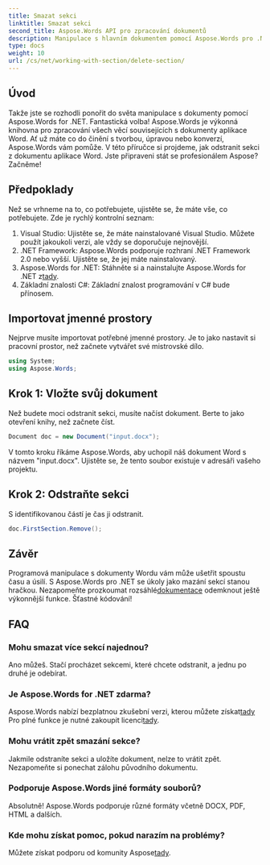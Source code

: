 ```yaml
---
title: Smazat sekci
linktitle: Smazat sekci
second_title: Aspose.Words API pro zpracování dokumentů
description: Manipulace s hlavním dokumentem pomocí Aspose.Words pro .NET. V několika jednoduchých krocích se dozvíte, jak odstranit sekce z dokumentů aplikace Word.
type: docs
weight: 10
url: /cs/net/working-with-section/delete-section/
---
```

## Úvod

Takže jste se rozhodli ponořit do světa manipulace s dokumenty pomocí Aspose.Words for .NET. Fantastická volba! Aspose.Words je výkonná knihovna pro zpracování všech věcí souvisejících s dokumenty aplikace Word. Ať už máte co do činění s tvorbou, úpravou nebo konverzí, Aspose.Words vám pomůže. V této příručce si projdeme, jak odstranit sekci z dokumentu aplikace Word. Jste připraveni stát se profesionálem Aspose? Začněme!

## Předpoklady

Než se vrhneme na to, co potřebujete, ujistěte se, že máte vše, co potřebujete. Zde je rychlý kontrolní seznam:

1. Visual Studio: Ujistěte se, že máte nainstalované Visual Studio. Můžete použít jakoukoli verzi, ale vždy se doporučuje nejnovější.
2. .NET Framework: Aspose.Words podporuje rozhraní .NET Framework 2.0 nebo vyšší. Ujistěte se, že jej máte nainstalovaný.
3. Aspose.Words for .NET: Stáhněte si a nainstalujte Aspose.Words for .NET z[tady](https://releases.aspose.com/words/net/).
4. Základní znalosti C#: Základní znalost programování v C# bude přínosem.

## Importovat jmenné prostory

Nejprve musíte importovat potřebné jmenné prostory. Je to jako nastavit si pracovní prostor, než začnete vytvářet své mistrovské dílo.

```csharp
using System;
using Aspose.Words;
```

## Krok 1: Vložte svůj dokument

Než budete moci odstranit sekci, musíte načíst dokument. Berte to jako otevření knihy, než začnete číst.

```csharp
Document doc = new Document("input.docx");
```

V tomto kroku říkáme Aspose.Words, aby uchopil náš dokument Word s názvem "input.docx". Ujistěte se, že tento soubor existuje v adresáři vašeho projektu.

## Krok 2: Odstraňte sekci

S identifikovanou částí je čas ji odstranit.

```csharp
doc.FirstSection.Remove();
```


## Závěr

 Programová manipulace s dokumenty Wordu vám může ušetřit spoustu času a úsilí. S Aspose.Words pro .NET se úkoly jako mazání sekcí stanou hračkou. Nezapomeňte prozkoumat rozsáhlé[dokumentace](https://reference.aspose.com/words/net/) odemknout ještě výkonnější funkce. Šťastné kódování!

## FAQ

### Mohu smazat více sekcí najednou?
Ano můžeš. Stačí procházet sekcemi, které chcete odstranit, a jednu po druhé je odebírat.

### Je Aspose.Words for .NET zdarma?
 Aspose.Words nabízí bezplatnou zkušební verzi, kterou můžete získat[tady](https://releases.aspose.com/) Pro plné funkce je nutné zakoupit licenci[tady](https://purchase.aspose.com/buy).

### Mohu vrátit zpět smazání sekce?
Jakmile odstraníte sekci a uložíte dokument, nelze to vrátit zpět. Nezapomeňte si ponechat zálohu původního dokumentu.

### Podporuje Aspose.Words jiné formáty souborů?
Absolutně! Aspose.Words podporuje různé formáty včetně DOCX, PDF, HTML a dalších.

### Kde mohu získat pomoc, pokud narazím na problémy?
 Můžete získat podporu od komunity Aspose[tady](https://forum.aspose.com/c/words/8).